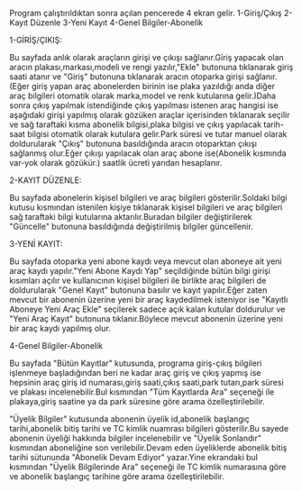 Program çalıştırıldıktan sonra açılan pencerede 4 ekran gelir.
1-Giriş/Çıkış 
2-Kayıt Düzenle
3-Yeni Kayıt
4-Genel Bilgiler-Abonelik



1-GİRİŞ/ÇIKIŞ:

Bu sayfada anlık olarak araçların girişi ve çıkışı sağlanır.Giriş yapacak olan aracın plakası,markası,modeli ve rengi yazılır,"Ekle" butonuna tıklanarak giriş saati atanır ve "Giriş" butonuna  tıklanarak aracın otoparka girişi sağlanır.(Eğer giriş yapan araç abonelerden birinin ise plaka yazıldığı anda diğer araç bilgileri otomatik olarak marka,model ve renk kutularına gelir.)Daha sonra çıkış yapılmak istendiğinde çıkış yapılması istenen araç hangisi ise aşağıdaki girişi yapılmış olarak gözüken araçlar içerisinden tıklanarak seçilir ve sağ taraftaki kısma abonelik bilgisi,plaka bilgisi ve çıkış yapılacak tarih-saat bilgisi otomatik olarak kutulara gelir.Park süresi ve tutar manuel olarak doldurularak "Çıkış" butonuna basıldığında aracın otoparktan çıkışı sağlanmış olur.Eğer çıkışı yapılacak olan araç abone ise(Abonelik kısmında var-yok olarak gözükür.) saatlik ücreti yarıdan hesaplanır.




2-KAYIT DÜZENLE:

Bu sayfada abonelerin kişisel bilgileri ve araç bilgileri gösterilir.Soldaki bilgi kutusu kısmından istenilen kişiye tıklanarak kişisel bilgileri ve araç bilgileri sağ taraftaki bilgi kutularına aktarılır.Buradan bilgiler değiştirilerek "Güncelle" butonuna basıldığında değiştirilmiş bilgiler güncellenir.




3-YENİ KAYIT:

Bu sayfada otoparka yeni abone kaydı veya mevcut olan aboneye ait yeni araç kaydı yapılır."Yeni Abone Kaydı Yap" seçildiğinde bütün bilgi girişi kısımları açılır ve kullanıcının kişisel bilgileri ile birlikte araç bilgileri de doldurularak "Genel Kayıt" butonuna basılır ve kayıt yapılır.Eğer zaten mevcut bir abonenin üzerine yeni bir araç kaydedilmek isteniyor ise "Kayıtlı Aboneye Yeni Araç Ekle" seçilerek sadece açık kalan kutular doldurulur ve "Yeni Araç Kayıt" butonuna tıklanır.Böylece mevcut abonenin üzerine yeni bir araç kaydı yapılmış olur.




4-Genel Bilgiler-Abonelik

Bu sayfada "Bütün Kayıtlar" kutusunda, programa giriş-çıkış bilgileri işlenmeye başladığından beri ne kadar araç giriş ve çıkış yapmış ise hepsinin araç giriş id numarası,giriş saati,çıkış saati,park tutarı,park süresi ve plakası incelenebilir.Bul kısmından "Tüm Kayıtlarda Ara" seçeneği ile plakaya,giriş saatine ya da park süresine göre arama özelleştirilebilir.

"Üyelik Bilgiler" kutusunda abonenin üyelik id,abonelik başlangıç tarihi,abonelik bitiş tarihi ve TC kimlik nuamrası bilgileri gösterilir.Bu sayede abonenin üyeliği hakkında bilgiler incelenebilir ve "Üyelik Sonlandır" kısmından aboneliğine son verilebilir.Devam eden üyeliklerde abonelik bitiş tarihi sütununda "Abonelik Devam Ediyor" yazar.Yine ekrandaki bul kısmından "Üyelik Bilgilerinde Ara" seçeneği ile TC kimlik numarasına göre ve abonelik başlangıç tarihine göre arama özelleştirilebilir.



